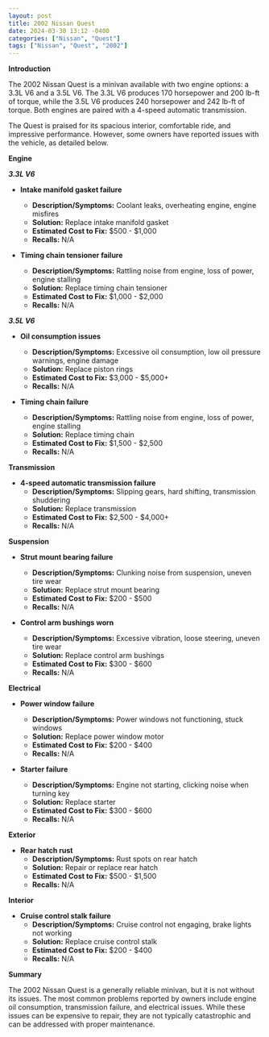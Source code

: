 ```yaml
---
layout: post
title: 2002 Nissan Quest
date: 2024-03-30 13:12 -0400
categories: ["Nissan", "Quest"]
tags: ["Nissan", "Quest", "2002"]
---
```

**Introduction**

The 2002 Nissan Quest is a minivan available with two engine options: a 3.3L V6 and a 3.5L V6. The 3.3L V6 produces 170 horsepower and 200 lb-ft of torque, while the 3.5L V6 produces 240 horsepower and 242 lb-ft of torque. Both engines are paired with a 4-speed automatic transmission.

The Quest is praised for its spacious interior, comfortable ride, and impressive performance. However, some owners have reported issues with the vehicle, as detailed below.

**Engine**

***3.3L V6***

* **Intake manifold gasket failure**
    * **Description/Symptoms:** Coolant leaks, overheating engine, engine misfires
    * **Solution:** Replace intake manifold gasket
    * **Estimated Cost to Fix:** $500 - $1,000
    * **Recalls:** N/A

* **Timing chain tensioner failure**
    * **Description/Symptoms:** Rattling noise from engine, loss of power, engine stalling
    * **Solution:** Replace timing chain tensioner
    * **Estimated Cost to Fix:** $1,000 - $2,000
    * **Recalls:** N/A

***3.5L V6***

* **Oil consumption issues**
    * **Description/Symptoms:** Excessive oil consumption, low oil pressure warnings, engine damage
    * **Solution:** Replace piston rings
    * **Estimated Cost to Fix:** $3,000 - $5,000+
    * **Recalls:** N/A

* **Timing chain failure**
    * **Description/Symptoms:** Rattling noise from engine, loss of power, engine stalling
    * **Solution:** Replace timing chain
    * **Estimated Cost to Fix:** $1,500 - $2,500
    * **Recalls:** N/A

**Transmission**

* **4-speed automatic transmission failure**
    * **Description/Symptoms:** Slipping gears, hard shifting, transmission shuddering
    * **Solution:** Replace transmission
    * **Estimated Cost to Fix:** $2,500 - $4,000+
    * **Recalls:** N/A

**Suspension**

* **Strut mount bearing failure**
    * **Description/Symptoms:** Clunking noise from suspension, uneven tire wear
    * **Solution:** Replace strut mount bearing
    * **Estimated Cost to Fix:** $200 - $500
    * **Recalls:** N/A

* **Control arm bushings worn**
    * **Description/Symptoms:** Excessive vibration, loose steering, uneven tire wear
    * **Solution:** Replace control arm bushings
    * **Estimated Cost to Fix:** $300 - $600
    * **Recalls:** N/A

**Electrical**

* **Power window failure**
    * **Description/Symptoms:** Power windows not functioning, stuck windows
    * **Solution:** Replace power window motor
    * **Estimated Cost to Fix:** $200 - $400
    * **Recalls:** N/A

* **Starter failure**
    * **Description/Symptoms:** Engine not starting, clicking noise when turning key
    * **Solution:** Replace starter
    * **Estimated Cost to Fix:** $300 - $600
    * **Recalls:** N/A

**Exterior**

* **Rear hatch rust**
    * **Description/Symptoms:** Rust spots on rear hatch
    * **Solution:** Repair or replace rear hatch
    * **Estimated Cost to Fix:** $500 - $1,500
    * **Recalls:** N/A

**Interior**

* **Cruise control stalk failure**
    * **Description/Symptoms:** Cruise control not engaging, brake lights not working
    * **Solution:** Replace cruise control stalk
    * **Estimated Cost to Fix:** $200 - $400
    * **Recalls:** N/A

**Summary**

The 2002 Nissan Quest is a generally reliable minivan, but it is not without its issues. The most common problems reported by owners include engine oil consumption, transmission failure, and electrical issues. While these issues can be expensive to repair, they are not typically catastrophic and can be addressed with proper maintenance.
